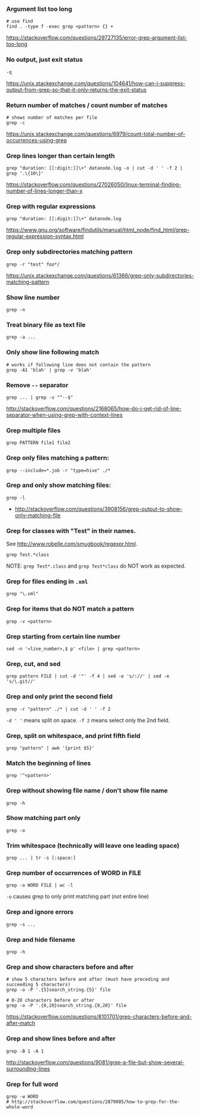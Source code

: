### Argument list too long

```
# use find
find . -type f -exec grep <pattern> {} +
```

https://stackoverflow.com/questions/29727135/error-grep-argument-list-too-long


### No output, just exit status

```
-q
```

https://unix.stackexchange.com/questions/104641/how-can-i-suppress-output-from-grep-so-that-it-only-returns-the-exit-status


### Return number of matches / count number of matches

```
# shows number of matches per file
grep -c
```

https://unix.stackexchange.com/questions/6979/count-total-number-of-occurrences-using-grep


### Grep lines longer than certain length

```
grep "duration: [[:digit:]]\+" datanode.log -o | cut -d ' ' -f 2 | grep '.\{10\}'
```

https://stackoverflow.com/questions/27026050/linux-terminal-finding-number-of-lines-longer-than-x


### Grep with regular expressions

```
grep "duration: [[:digit:]]\+" datanode.log
```

https://www.gnu.org/software/findutils/manual/html_node/find_html/grep-regular-expression-syntax.html


### Grep only subdirectories matching pattern

```
grep -r "test" foo*/
```

https://unix.stackexchange.com/questions/61366/grep-only-subdirectories-matching-pattern


### Show line number

```
grep -n
```


### Treat binary file as text file

```
grep -a ...
```


### Only show line following match

```
# works if following line does not contain the pattern
grep -A1 'blah' | grep -v 'blah'
```


### Remove `--` separator

```
grep ... | grep -v "^--$"
```

http://stackoverflow.com/questions/2168065/how-do-i-get-rid-of-line-separator-when-using-grep-with-context-lines


### Grep multiple files

```
grep PATTERN file1 file2
```


### Grep only files matching a pattern:

```
grep --include=*.job -r "type=hive" ./*
```


### Grep and only show matching files:

```
grep -l
```

* http://stackoverflow.com/questions/3908156/grep-output-to-show-only-matching-file


### Grep for classes with "Test" in their names.

See http://www.robelle.com/smugbook/regexpr.html.

```
grep Test.*class
```

NOTE: `grep Test*.class` and `grep Test*class` do NOT work as expected.


### Grep for files ending in `.xml`

```
grep "\.xml"
```


### Grep for items that do NOT match a pattern

```
grep -v <pattern>
```


### Grep starting from certain line number

```
sed -n '<line_number>,$ p' <file> | grep <pattern>
```


### Grep, cut, and sed

```
grep pattern FILE | cut -d '"' -f 4 | sed -e 's/://' | sed -e 's/\.git//'
```


### Grep and only print the second field

```
grep -r "pattern" ./* | cut -d ' ' -f 2
```

`-d ' '` means split on space. `-f 2` means select only the 2nd field.


### Grep, split on whitespace, and print fifth field

```
grep "pattern" | awk '{print $5}'
```


### Match the beginning of lines

```
grep '^<pattern>'
```


### Grep without showing file name / don't show file name

```
grep -h
```


### Show matching part only

```
grep -o
```


### Trim whitespace (technically will leave one leading space)

```
grep ... | tr -s [:space:]
```


### Grep number of occurrences of WORD in FILE

```
grep -o WORD FILE | wc -l
```

`-o` causes grep to only print matching part (not entire line)


### Grep and ignore errors

```
grep -s ...
```


### Grep and hide filename

```
grep -h
```


### Grep and show characters before and after

```
# show 5 characters before and after (must have preceding and succeeding 5 characters)
grep -o -P '.{5}search_string.{5}' file

# 0-20 characters before or after
grep -o -P '.{0,20}search_string.{0,20}' file
```

https://stackoverflow.com/questions/8101701/grep-characters-before-and-after-match


### Grep and show lines before and after

```
grep -B 1 -A 1
```

http://stackoverflow.com/questions/9081/grep-a-file-but-show-several-surrounding-lines


### Grep for full word

```
grep -w WORD
# http://stackoverflow.com/questions/2879085/how-to-grep-for-the-whole-word
```